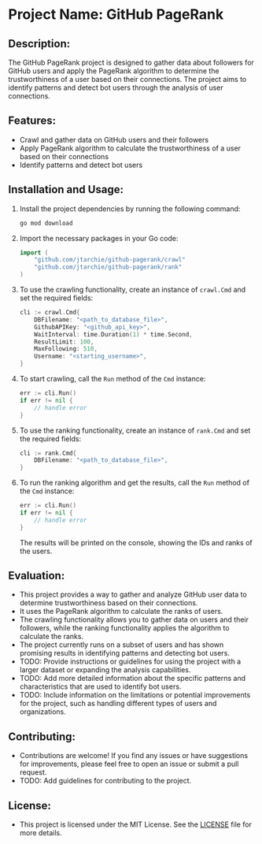 # Project Name: GitHub PageRank

## Description:

The GitHub PageRank project is designed to gather data about followers for
GitHub users and apply the PageRank algorithm to determine the trustworthiness
of a user based on their connections. The project aims to identify patterns and
detect bot users through the analysis of user connections.

## Features:

- Crawl and gather data on GitHub users and their followers
- Apply PageRank algorithm to calculate the trustworthiness of a user based on
  their connections
- Identify patterns and detect bot users

## Installation and Usage:

1. Install the project dependencies by running the following command:
   ```bash
   go mod download
   ```
2. Import the necessary packages in your Go code:
   ```go
   import (
       "github.com/jtarchie/github-pagerank/crawl"
       "github.com/jtarchie/github-pagerank/rank"
   )
   ```
3. To use the crawling functionality, create an instance of `crawl.Cmd` and set
   the required fields:
   ```go
   cli := crawl.Cmd{
       DBFilename: "<path_to_database_file>",
       GithubAPIKey: "<github_api_key>",
       WaitInterval: time.Duration(1) * time.Second,
       ResultLimit: 100,
       MaxFollowing: 510,
       Username: "<starting_username>",
   }
   ```
4. To start crawling, call the `Run` method of the `Cmd` instance:
   ```go
   err := cli.Run()
   if err != nil {
       // handle error
   }
   ```

5. To use the ranking functionality, create an instance of `rank.Cmd` and set
   the required fields:
   ```go
   cli := rank.Cmd{
       DBFilename: "<path_to_database_file>",
   }
   ```
6. To run the ranking algorithm and get the results, call the `Run` method of
   the `Cmd` instance:
   ```go
   err := cli.Run()
   if err != nil {
       // handle error
   }
   ```
   The results will be printed on the console, showing the IDs and ranks of the
   users.

## Evaluation:

- This project provides a way to gather and analyze GitHub user data to
  determine trustworthiness based on their connections.
- It uses the PageRank algorithm to calculate the ranks of users.
- The crawling functionality allows you to gather data on users and their
  followers, while the ranking functionality applies the algorithm to calculate
  the ranks.
- The project currently runs on a subset of users and has shown promising
  results in identifying patterns and detecting bot users.
- TODO: Provide instructions or guidelines for using the project with a larger
  dataset or expanding the analysis capabilities.
- TODO: Add more detailed information about the specific patterns and
  characteristics that are used to identify bot users.
- TODO: Include information on the limitations or potential improvements for the
  project, such as handling different types of users and organizations.

## Contributing:

- Contributions are welcome! If you find any issues or have suggestions for
  improvements, please feel free to open an issue or submit a pull request.
- TODO: Add guidelines for contributing to the project.

## License:

- This project is licensed under the MIT License. See the [LICENSE](LICENSE)
  file for more details.
